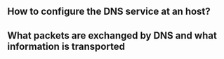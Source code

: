 ## How to configure the DNS service at an host?
## What packets are exchanged by DNS and what information is transported